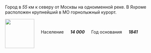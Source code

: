 <!--2021-11-16 00:57:05-->
Город в *55* км к северу от Москвы на одноименной реке.
В Яхроме расположен крупнейший в МО горнолыжный курорт.

<img src="/posts/Места Подмосковья/Yahroma.png" align="middle" width="96px"> &emsp; 
Население &emsp; ***14 000*** &emsp;
Год основания &emsp; ***1841***